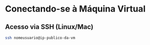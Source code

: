 # Conectando-se à Máquina Virtual

## Acesso via SSH (Linux/Mac)

```bash
ssh nomeusuario@ip-publico-da-vm
